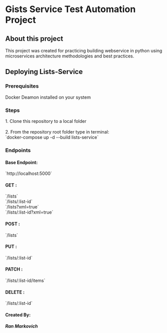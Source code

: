 <H1>Gists Service Test Automation Project</H1>

<H2>About this project</H2>
<p>This project was created for practicing building webservice in python using microservices architecture methodologies and best practices.</p>

<H2>Deploying Lists-Service</H2>
<h3>Prerequisites</h3>
Docker Deamon installed on your system

<h3>Steps</h3>
1. Clone this repository to a local folder<br><br>
2. From the repository root folder type in terminal:
<br> `docker-compose up -d --build lists-service`

<h3>Endpoints</h3>
<h4>Base Endpoint: </h4>
`http://localhost:5000`
<h4>GET :</h4> `/lists` <br> `/lists/:list-id` <br> `/lists?xml=true` <br> `/lists/:list-id?xml=true`
<h4>POST :</h4> `/lists`
<h4>PUT :</h4> `/lists/:list-id`
<h4>PATCH :</h4> `/lists/:list-id/items`
<h4>DELETE :</h4> `/lists/:list-id` 


<h4>Created By:</h4>
<H5>Ran Markovich</H5>
